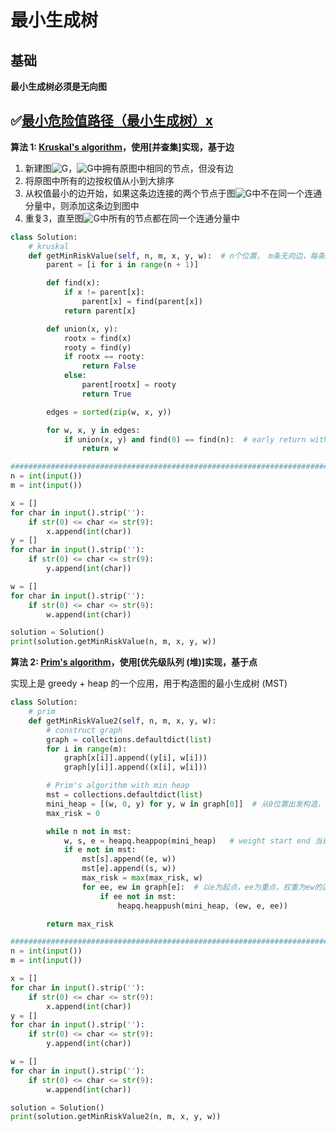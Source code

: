 # 最小生成树



## 基础



**最小生成树必须是无向图**



## ✅[最小危险值路径（最小生成树）x](https://www.lintcode.com/problem/minimum-risk-path/description)



**算法 1: [Kruskal's algorithm](https://zh.wikipedia.org/wiki/克鲁斯克尔演算法)，使用[并查集]实现，基于边**

1. 新建图![G](https://wikimedia.org/api/rest_v1/media/math/render/svg/f5f3c8921a3b352de45446a6789b104458c9f90b)，![G](https://wikimedia.org/api/rest_v1/media/math/render/svg/f5f3c8921a3b352de45446a6789b104458c9f90b)中拥有原图中相同的节点，但没有边
2. 将原图中所有的边按权值从小到大排序
3. 从权值最小的边开始，如果这条边连接的两个节点于图![G](https://wikimedia.org/api/rest_v1/media/math/render/svg/f5f3c8921a3b352de45446a6789b104458c9f90b)中不在同一个连通分量中，则添加这条边到图中
4. 重复3，直至图![G](https://wikimedia.org/api/rest_v1/media/math/render/svg/f5f3c8921a3b352de45446a6789b104458c9f90b)中所有的节点都在同一个连通分量中

```Python
class Solution:
    # kruskal
    def getMinRiskValue(self, n, m, x, y, w):  # n个位置， m条无向边，每条边表示位置x到位置y，权重w
        parent = [i for i in range(n + 1)]

        def find(x):
            if x != parent[x]:
                parent[x] = find(parent[x])
            return parent[x]

        def union(x, y):
            rootx = find(x)
            rooty = find(y)
            if rootx == rooty:
                return False
            else:
                parent[rootx] = rooty
                return True

        edges = sorted(zip(w, x, y))

        for w, x, y in edges:
            if union(x, y) and find(0) == find(n):  # early return without constructing MST
                return w

################################################################################################################################
n = int(input())
m = int(input())

x = []
for char in input().strip(''):
    if str(0) <= char <= str(9):
        x.append(int(char))
y = []
for char in input().strip(''):
    if str(0) <= char <= str(9):
        y.append(int(char))

w = []
for char in input().strip(''):
    if str(0) <= char <= str(9):
        w.append(int(char))

solution = Solution()
print(solution.getMinRiskValue(n, m, x, y, w))
```



**算法 2: [Prim's algorithm](https://zh.wikipedia.org/wiki/普林姆算法)，使用[优先级队列 (堆)]实现，基于点**

实现上是 greedy + heap 的一个应用，用于构造图的最小生成树 (MST)

```python
class Solution:
    # prim
    def getMinRiskValue2(self, n, m, x, y, w):
        # construct graph
        graph = collections.defaultdict(list)
        for i in range(m):
            graph[x[i]].append((y[i], w[i]))
            graph[y[i]].append((x[i], w[i]))

        # Prim's algorithm with min heap
        mst = collections.defaultdict(list)
        mini_heap = [(w, 0, y) for y, w in graph[0]]  # 从0位置出发构造，（weight， 0， end）
        max_risk = 0

        while n not in mst:
            w, s, e = heapq.heappop(mini_heap)   # weight start end 当前弹出来的就是权重最小的
            if e not in mst:
                mst[s].append((e, w))
                mst[e].append((s, w))
                max_risk = max(max_risk, w)
                for ee, ew in graph[e]:  # 以e为起点，ee为重点，权重为ew的边
                    if ee not in mst:
                        heapq.heappush(mini_heap, (ew, e, ee))

        return max_risk

################################################################################################################################
n = int(input())
m = int(input())

x = []
for char in input().strip(''):
    if str(0) <= char <= str(9):
        x.append(int(char))
y = []
for char in input().strip(''):
    if str(0) <= char <= str(9):
        y.append(int(char))

w = []
for char in input().strip(''):
    if str(0) <= char <= str(9):
        w.append(int(char))

solution = Solution()
print(solution.getMinRiskValue2(n, m, x, y, w))
```

